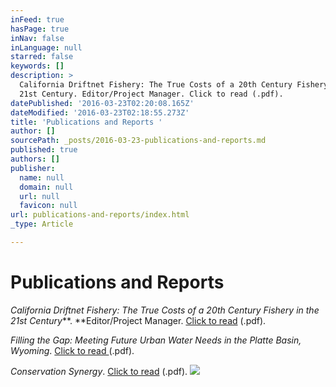 ```yaml
---
inFeed: true
hasPage: true
inNav: false
inLanguage: null
starred: false
keywords: []
description: >
  California Driftnet Fishery: The True Costs of a 20th Century Fishery in the
  21st Century. Editor/Project Manager. Click to read (.pdf).
datePublished: '2016-03-23T02:20:08.165Z'
dateModified: '2016-03-23T02:18:55.273Z'
title: 'Publications and Reports '
author: []
sourcePath: _posts/2016-03-23-publications-and-reports.md
published: true
authors: []
publisher:
  name: null
  domain: null
  url: null
  favicon: null
url: publications-and-reports/index.html
_type: Article

---
```

# Publications and Reports 

_California Driftnet Fishery: The True Costs of a 20th Century Fishery in the 21st Century_**. **Editor/Project Manager. [Click to read][0] (.pdf).

_Filling the Gap: Meeting Future Urban Water Needs in the Platte Basin, Wyoming_. [Click to read ][1](.pdf). 

_Conservation Synergy_. [Click to read][2] (.pdf). ![](https://the-grid-user-content.s3-us-west-2.amazonaws.com/a0007ee7-bc3c-4011-ab65-f43f23fa2d98.jpg)

[0]: https://seaturtles.org/wp-content/uploads/2016/03/Driftnet-Overview-Final.pdf 
[1]: %20http:/westernresourceadvocates.org/publications/filling-the-gap-meeting-future-urban-water-needs-in-the-platte-basin-wyoming/%20
[2]: http://westernresourceadvocates.org/publications/conservation-synergy/